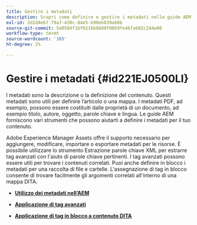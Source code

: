 ```yaml
---
title: Gestire i metadati
description: Scopri come definire e gestire i metadati nelle guide AEM. Utilizza l'assegnazione tag avanzati e in blocco per trovare facilmente gli argomenti correlati in una mappa DITA.
exl-id: 3d2d4eb7-79a7-430c-84e5-b90eb639a66b
source-git-commit: 5e0584f1bf0216b8b00f00b9fe46fa682c244e08
workflow-type: tm+mt
source-wordcount: '165'
ht-degree: 2%

---
```


# Gestire i metadati {#id221EJ0500LI}

I metadati sono la descrizione o la definizione del contenuto. Questi metadati sono utili per definire l’articolo o una mappa. I metadati PDF, ad esempio, possono essere costituiti dalle proprietà di un documento, ad esempio titolo, autore, oggetto, parole chiave e lingua. Le guide AEM forniscono vari strumenti che possono aiutarti a definire i metadati per il tuo contenuto.

Adobe Experience Manager Assets offre il supporto necessario per aggiungere, modificare, importare o esportare metadati per le risorse. È possibile utilizzare lo strumento Estrazione parole chiave XML per estrarre tag avanzati con l&#39;aiuto di parole chiave pertinenti. I tag avanzati possono essere utili per trovare i contenuti correlati. Puoi anche definire in blocco i metadati per una raccolta di file e cartelle. L&#39;assegnazione di tag in blocco consente di trovare facilmente gli argomenti correlati all&#39;interno di una mappa DITA.

- **[Utilizzo dei metadati nell’AEM](metadata-dita.md)**

- **[Applicazione di tag avanzati](web-editor-smart-tagging.md)**

- **[Applicazione di tag in blocco a contenuto DITA](map-editor-bulk-tagging.md)**
